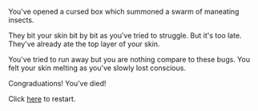 You've opened a cursed box which summoned a swarm of maneating insects. 

They bit your skin bit by bit as you've tried to struggle. But it's too late. They've already ate the top layer of your skin.

You've tried to run away but you are nothing compare to these bugs. You felt your skin melting as you've slowly lost conscious.

Congraduations! You've died! 

Click [here](../start-scene.md/) to restart.